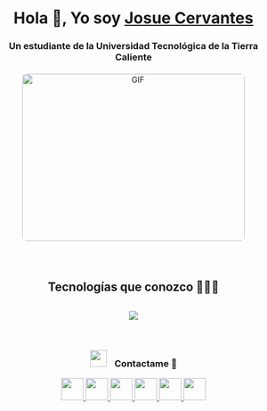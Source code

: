 <h1 align="center">Hola 👋, Yo soy <a href="https://github.com/Shadow-589" target="blank">Josue Cervantes</a></h1>
<h3 align="center">Un estudiante de la Universidad Tecnológica de la Tierra Caliente</h3>

<!-- Imagen GIF centrada -->
<div align="center" style="margin: 20px 0;">
  <img src="https://media0.giphy.com/media/v1.Y2lkPTc5MGI3NjExNHVmZXVxNm9pZGQzc3djcDhoMnd6YzZ2czdxazl3YXFndnhzZXV2OCZlcD12MV9pbnRlcm5hbF9naWZfYnlfaWQmY3Q9Zw/oubw3nxql0w3cVbN6N/giphy.gif" alt="GIF" height="300" width="400" style="border-radius: 8px;" />
</div>

<!-- Tecnología -->
<div id="user-content-toc" align="center" style="margin-top: 40px;">
  <h2 style="display: inline-block">Tecnologías que conozco 👨🏻‍💻</h2>
</div>

<p align="center">
  <a href="https://skillicons.dev">
    <img src="https://skillicons.dev/icons?i=git,css,discord,php,firebase,html,cpp,java,js,laravel,powershell,linux,mongodb,mysql,nodejs,react,vscode&perline=14" />
  </a>
</p>

<!-- Contacto -->
<br/>
<h3 align="center">
  <img src="https://media.giphy.com/media/iY8CRBdQXODJSCERIr/giphy.gif" width="30" height="30" style="margin-right: 10px;">
  Contactame 🤝
</h3>

<p align="center">
  <a href="https://www.tiktok.com/@josue_de_cervantes?_t=ZS-8ydJBJYYjE8&_r=1" target="_blank">
    <img src="https://img.icons8.com/?size=100&id=3veRWJpxPPDH&format=png&color=000000" width="40"/>
  </a>
  <a href="https://github.com/Shadow-589" target="_blank">
    <img src="https://img.icons8.com/?size=100&id=efFfwotdkiU5&format=png&color=000000" width="40"/>
  </a>
  <a href="https://www.youtube.com/@SHADOW-zo6mc" target="_blank">
    <img src="https://img.icons8.com/?size=100&id=9a46bTk3awwI&format=png&color=000000" width="40"/>
  </a>
  <a href="https://www.instagram.com/josue_manuel_002?igsh=MTVubWZmam8wNG80dA==" target="_blank">
    <img src="https://img.icons8.com/?size=100&id=BrU2BBoRXiWq&format=png&color=000000" width="40"/>
  </a>
  <a href="https://x.com/Josue_Manuel589?t=sNVLrj8izUyH8GY5-UfZnw&s=09" target="_blank">
    <img src="https://img.icons8.com/?size=100&id=ClbD5JTFM7FA&format=png&color=000000" width="40"/>
  </a>
  <a href="https://www.facebook.com/josue.cervantes.617018" target="_blank">
    <img src="https://img.icons8.com/?size=100&id=uLWV5A9vXIPu&format=png&color=000000" width="40"/>
  </a>
</p>

